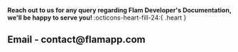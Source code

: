 
<b> Reach out to us for any query regarding Flam Developer's Documentation, we'll be happy to serve you! </b> :octicons-heart-fill-24:{ .heart }
<h2>Email - contact@flamapp.com</h2>

